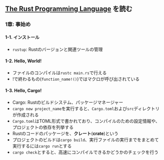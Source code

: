 ## [The Rust Programming Language](https://doc.rust-jp.rs/book-ja/) を読む

### 1章: 事始め
#### 1-1. インストール
- `rustup`: Rustのバージョンと関連ツールの管理
#### 1-2. Hello, World!
- ファイルのコンパイルは`rustc main.rs`で行える
- !で終わるもの(`function_name!()`)ではマクロが呼び出されている
#### 1-3. Hello, Cargo!
- Cargo: Rustのビルドシステム、パッケージマネージャー
- `cargo new project_name`を実行すると、`Cargo.toml`および`src`ディレクトリが作成される
- `Cargo.toml`はTOML形式で書かれており、コンパイルのための設定情報や、プロジェクトの依存を列挙する
- Rustのコードのパッケージを、**クレート**(**crate**)という
- プロジェクトのビルドは`cargo build`、実行ファイルの実行までをまとめて実行するには`cargo run`とする
- `cargo check`とすると、高速にコンパイルできるかどうかのチェックを行う